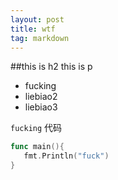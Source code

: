 ```yaml
---
layout: post
title: wtf
tag: markdown
---
```


##this is h2
this is p
* fucking
* liebiao2
* liebiao3

`fucking`
代码

```go
func main(){
   fmt.Println("fuck")
}
```
